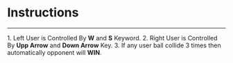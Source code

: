 <h1>Instructions</h1>
<hr>
1. Left User is Controlled By <b>W</b> and <b>S</b> Keyword.
2. Right User is Controlled By <b>Upp Arrow</b> and <b>Down Arrow</b> Key.
3. If any user ball collide 3 times then automatically opponent will <b>WIN</b>.
